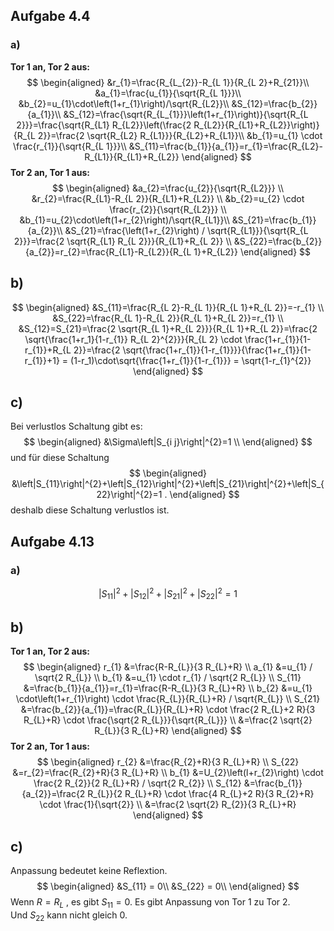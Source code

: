 ## Aufgabe 4.4
### a)
**Tor 1 an, Tor 2 aus:**
$$
\begin{aligned}
&r_{1}=\frac{R_{L_{2}}-R_{L 1}}{R_{L 2}+R_{21}}\\
&a_{1}=\frac{u_{1}}{\sqrt{R_{L 1}}}\\
&b_{2}=u_{1}\cdot\left(1+r_{1}\right)/\sqrt{R_{L2}}\\
&S_{12}=\frac{b_{2}}{a_{1}}\\
&S_{12}=\frac{\sqrt{R_{L_{1}}}\left(1+r_{1}\right)}{\sqrt{R_{L 2}}}=\frac{\sqrt{R_{L1} R_{L2}}\left(\frac{2 R_{L2}}{R_{L1}+R_{L2}}\right)}{R_{L 2}}=\frac{2 \sqrt{R_{L2} R_{L1}}}{R_{L2}+R_{L1}}\\
&b_{1}=u_{1} \cdot \frac{r_{1}}{\sqrt{R_{L 1}}}\\
&S_{11}=\frac{b_{1}}{a_{1}}=r_{1}=\frac{R_{L2}-R_{L1}}{R_{L1}+R_{L2}}
\end{aligned}
$$
**Tor 2 an, Tor 1 aus:**
$$
\begin{aligned}
&a_{2}=\frac{u_{2}}{\sqrt{R_{L2}}} \\
&r_{2}=\frac{R_{L1}-R_{L 2}}{R_{L1}+R_{L2}} \\
&b_{2}=u_{2} \cdot \frac{r_{2}}{\sqrt{R_{L2}}} \\
&b_{1}=u_{2}\cdot\left(1+r_{2}\right)/\sqrt{R_{L1}}\\
&S_{21}=\frac{b_{1}}{a_{2}}\\
&S_{21}=\frac{\left(1+r_{2}\right) / \sqrt{R_{L1}}}{\sqrt{R_{L 2}}}=\frac{2 \sqrt{R_{L1} R_{L 2}}}{R_{L1}+R_{L 2}} \\
&S_{22}=\frac{b_{2}}{a_{2}}=r_{2}=\frac{R_{L1}-R_{L2}}{R_{L 1}+R_{L2}}
\end{aligned}
$$

## b)
$$
\begin{aligned}
&S_{11}=\frac{R_{L 2}-R_{L 1}}{R_{L 1}+R_{L 2}}=-r_{1} \\
&S_{22}=\frac{R_{L 1}-R_{L 2}}{R_{L 1}+R_{L 2}}=r_{1} \\
&S_{12}=S_{21}=\frac{2 \sqrt{R_{L 1}+R_{L 2}}}{R_{L 1}+R_{L 2}}=\frac{2 \sqrt{\frac{1+r_1}{1-r_{1}} R_{L 2}^{2}}}{R_{L 2} \cdot \frac{1+r_{1}}{1-r_{1}}+R_{L 2}}=\frac{2 \sqrt{\frac{1+r_{1}}{1-r_{1}}}}{\frac{1+r_{1}}{1-r_{1}}+1} = (1-r_1)\cdot\sqrt{\frac{1+r_{1}}{1-r_{1}}} = \sqrt{1-r_{1}^{2}}
\end{aligned}
$$

## c)
Bei verlustlos Schaltung gibt es:
$$
\begin{aligned}
&\Sigma\left|S_{i j}\right|^{2}=1 \\
\end{aligned}
$$
und für diese Schaltung
$$
\begin{aligned}
&\left|S_{11}\right|^{2}+\left|S_{12}\right|^{2}+\left|S_{21}\right|^{2}+\left|S_{22}\right|^{2}=1 .
\end{aligned}
$$
deshalb diese Schaltung verlustlos ist.


## Aufgabe 4.13
### a)
$$
\left|S_{11}\right|^{2}+\left|S_{12}\right|^{2}+\left|S_{21}\right|^{2}+\left|S_{22}\right|^{2}=1
$$
## b)
**Tor 1 an, Tor 2 aus:**
$$
\begin{aligned}
r_{1} &=\frac{R-R_{L}}{3 R_{L}+R} \\
a_{1} &=u_{1} / \sqrt{2 R_{L}} \\
b_{1} &=u_{1} \cdot r_{1} / \sqrt{2 R_{L}} \\
S_{11} &=\frac{b_{1}}{a_{1}}=r_{1}=\frac{R-R_{L}}{3 R_{L}+R} \\
b_{2} &=u_{1} \cdot\left(1+r_{1}\right) \cdot \frac{R_{L}}{R_{L}+R} / \sqrt{R_{L}} \\
S_{21} &=\frac{b_{2}}{a_{1}}=\frac{R_{L}}{R_{L}+R} \cdot \frac{2 R_{L}+2 R}{3 R_{L}+R} \cdot \frac{\sqrt{2 R_{L}}}{\sqrt{R_{L}}} \\
&=\frac{2 \sqrt{2} R_{L}}{3 R_{L}+R}
\end{aligned}
$$
**Tor 2 an, Tor 1 aus:**
$$
\begin{aligned}
r_{2} &=\frac{R_{2}+R}{3 R_{L}+R} \\
S_{22} &=r_{2}=\frac{R_{2}+R}{3 R_{L}+R} \\
b_{1} &=U_{2}\left(l+r_{2}\right) \cdot \frac{2 R_{2}}{2 R_{L}+R} / \sqrt{2 R_{2}} \\
S_{12} &=\frac{b_{1}}{a_{2}}=\frac{2 R_{L}}{2 R_{L}+R} \cdot \frac{4 R_{L}+2 R}{3 R_{2}+R} \cdot \frac{1}{\sqrt{2}} \\
&=\frac{2 \sqrt{2} R_{2}}{3 R_{L}+R}
\end{aligned}
$$
## c)
Anpassung bedeutet keine Reflextion.
$$
\begin{aligned}
&S_{11} = 0\\
&S_{22} = 0\\
\end{aligned}
$$
Wenn $R=R_L$ , es gibt $S_{11} = 0$. Es gibt Anpassung von Tor 1 zu Tor 2.  
Und $S_{22}$ kann nicht gleich $0$.




